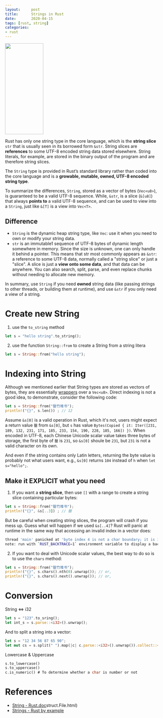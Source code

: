 ```yaml
---
layout:     post
title:      Strings in Rust
date:       2020-04-15
tags: [rust, string]
categories: 
- rust
---
```


<img src="https://cdn.jsdelivr.net/gh/ddots/stuff@master/2021/e5d33811-eef6-41bd-ad52-db575304d3ed.png" width="50%" height="300px">

Rust has only one string type in the core language, which is the **string slice** `str` that is usually seen in its borrowed form `&str`. String slices are **references** to some UTF-8 encoded string data stored elsewhere. String literals, for example, are stored in the binary output of the program and are therefore string slices.

The `String` type is provided in Rust’s standard library rather than coded into the core language and is a **growable, mutable, owned, UTF-8 encoded string type**. 

To summarize the differences, `String`, stored as a vector of bytes (`Vec<u8>`), is guaranteed to be a valid UTF-8 sequence. While, `&str`, is a slice (`&[u8]`) that always **points to** a valid UTF-8 sequence, and can be used to view into a `String`, just like `&[T]` is a view into `Vec<T>`.

## Difference
- `String` is the dynamic heap string type, like `Vec`: use it when you need to own or modify your string data.
- `str` is an immutable1 sequence of UTF-8 bytes of dynamic length somewhere in memory. Since the size is unknown, one can only handle it behind a pointer. This means that str most commonly appears as `&str`: a reference to some UTF-8 data, normally called a "string slice" or just a "slice". A slice is just a **view onto some data**, and that data can be anywhere.  You can also search, split, parse, and even replace chunks without needing to allocate new memory.

In summary, use `String` if you need **owned** string data (like passing strings to other threads, or building them at runtime), and use `&str` if you only need a view of a string.



# Create new String
1. use the `to_string` method
```rust
let s = "hello string".to_string();
```
2. use the function `String::from` to create a String from a string litera
```rust
let s = String::from("hello string");
```


# Indexing into String
Although we mentioned earlier that String types are stored as vectors of bytes, they are essentially [wrappers](https://docs.rs/wrapper/0.1.1/wrapper/) over a `Vec<u8>`. Direct indexing is not a good idea, to demonstrate, consider the following code:

```rust
let s = String::from("罄竹难书");
println!("{}", s.len()) ; // 12
```
Assume `&s[0]` is a valid operation in Rust, which it's not, users might expect a return value `罄` from `&s[0]`, but `s` has value `Bytes(Copied { it: Iter([231, 189, 132, 231, 171, 185, 233, 154, 190, 228, 185, 166]) })`. When encoded in UTF-8, each Chinese Unicode scalar value takes three bytes of storage, the first byte of `罄` is `231`, so `&s[0]` shoule be `231`, but `231` is not a valid character on its own. 

And even if the string contains only Latin letters, returning the byte value is probably not what users want, e.g., `&s[0]` returns `104` instead of `h` when `let s="hello";`.

## Make it EXPLICIT what you need
1. If you want a **string slice**, then use `[]` with a range to create a string slice containing particular bytes:
```rust
let s = String::from("罄竹难书");
println!("{}", &s[..3]) ; // 罄
```

But be careful when creating string slices, the program will crash if you mess up. Guess what will happen if we used `&s[..4]`?  Rust will panic at runtime in the same way that accessing an invalid index in a vector does:

```bash
thread 'main' panicked at 'byte index 4 is not a char boundary; it is inside '竹' (bytes 3..6) of `罄竹难书`', src/main.rs:4:22
note: run with `RUST_BACKTRACE=1` environment variable to display a backtrace
```

2. If you want to deal with Unicode scalar values, the best way to do so is to use the `chars` method:
```rust
let s = String::from("罄竹难书");
println!("{}", s.chars().nth(0).unwrap()); // or, 
println!("{}", s.chars().next().unwrap()); // or, 
```

# Conversion 
String <=> i32
```rust
let s = "123".to_sring(); 
let int_s = s.parse::<i32>().unwrap(); 
```

And to split a string into a vector:
```rust
let s = "12 34 56 87 65 90"; 
let mut cs = s.split(" ").map(|c| c.parse::<i32>().unwrap()).collect::<Vec<i32>>();
```

Lowercase & Uppercase

```rust
s.to_lowercase() 
s.to_uppercase() 
c.is_numeric() # To determine whether a char is number or not
```


# References

* [String - Rust.doc](https://doc.rust-lang.org/std/string/struct.String.html)struct.File.html)
* [Strings - Rust by example](https://doc.rust-lang.org/rust-by-example/std/str.html)